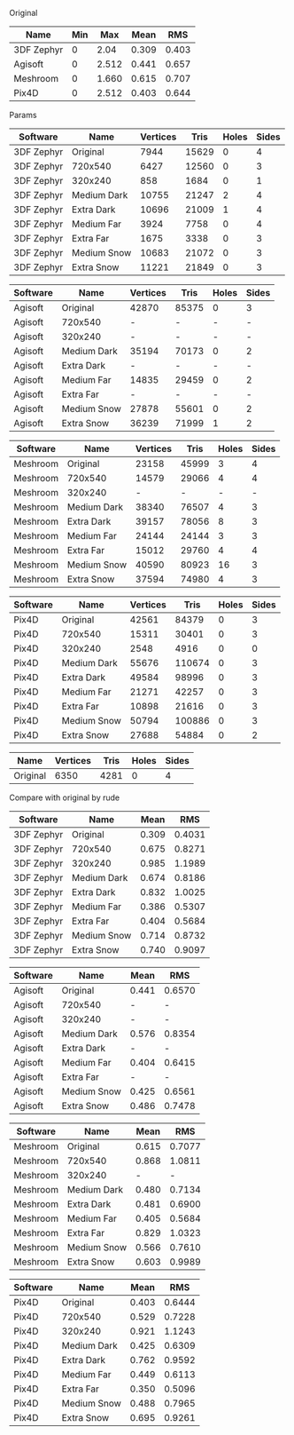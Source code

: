Original

| Name | Min | Max | Mean | RMS |
|---|---|---|---|---|
| 3DF Zephyr  | 0  | 2.04 | 0.309 | 0.403
| Agisoft | 0 | 2.512 | 0.441 | 0.657
| Meshroom | 0 | 1.660 | 0.615 | 0.707
| Pix4D | 0 | 2.512 | 0.403 | 0.644 


Params

| Software | Name | Vertices | Tris | Holes | Sides |
|---|---|---|---|---|---|
| 3DF Zephyr | Original     | 7944   | 15629 | 0 | 4
| 3DF Zephyr | 720x540      | 6427   | 12560 | 0 | 3
| 3DF Zephyr | 320x240      | 858    | 1684  | 0 | 1
| 3DF Zephyr | Medium Dark  | 10755  | 21247 | 2 | 4 
| 3DF Zephyr | Extra Dark   | 10696  | 21009 | 1 | 4
| 3DF Zephyr | Medium Far   | 3924   | 7758  | 0 | 4
| 3DF Zephyr | Extra Far    | 1675   | 3338  | 0 | 3
| 3DF Zephyr | Medium Snow  | 10683  | 21072 | 0 | 3
| 3DF Zephyr | Extra Snow   | 11221  | 21849 | 0 | 3



| Software | Name | Vertices | Tris | Holes | Sides |
|---|---|---|---|---|---|
| Agisoft | Original     | 42870 | 85375 | 0 | 3 
| Agisoft | 720x540      | -     | -     | - | -
| Agisoft | 320x240      | -     | -     | - | -
| Agisoft | Medium Dark  | 35194 | 70173 | 0 | 2
| Agisoft | Extra Dark   | -     | -     | - | -
| Agisoft | Medium Far   | 14835 | 29459 | 0 | 2
| Agisoft | Extra Far    | -     | -     | - | -
| Agisoft | Medium Snow  | 27878 | 55601 | 0 | 2
| Agisoft | Extra Snow   | 36239 | 71999 | 1 | 2


| Software | Name | Vertices | Tris | Holes | Sides |
|---|---|---|---|---|---|
| Meshroom | Original     | 23158 | 45999 | 3  | 4 
| Meshroom | 720x540      | 14579 | 29066 | 4  | 4
| Meshroom | 320x240      | -     | -     | -  | -
| Meshroom | Medium Dark  | 38340 | 76507 | 4  | 3
| Meshroom | Extra Dark   | 39157 | 78056 | 8  | 3
| Meshroom | Medium Far   | 24144 | 24144 | 3  | 3
| Meshroom | Extra Far    | 15012 | 29760 | 4  | 4
| Meshroom | Medium Snow  | 40590 | 80923 | 16 | 3
| Meshroom | Extra Snow   | 37594 | 74980 | 4  | 3
  
  
| Software | Name | Vertices | Tris | Holes | Sides |
|---|---|---|---|---|---|
| Pix4D | Original     | 42561 | 84379 | 0  | 3 
| Pix4D | 720x540      | 15311 | 30401 | 0  | 3
| Pix4D | 320x240      | 2548  | 4916  | 0  | 0
| Pix4D | Medium Dark  | 55676 | 110674| 0  | 3
| Pix4D | Extra Dark   | 49584 | 98996 | 0  | 3
| Pix4D | Medium Far   | 21271 | 42257 | 0  | 3
| Pix4D | Extra Far    | 10898 | 21616 | 0  | 3
| Pix4D | Medium Snow  | 50794 | 100886| 0  | 3
| Pix4D | Extra Snow   | 27688 | 54884 | 0  | 2


| Name | Vertices | Tris | Holes | Sides |
|---|---|---|---|---|
| Original     | 6350 | 4281 | 0  | 4   
  


Compare with original by rude

| Software | Name | Mean | RMS |
|---|---|---|---|
| 3DF Zephyr | Original     | 0.309     | 0.4031
| 3DF Zephyr | 720x540      | 0.675     | 0.8271
| 3DF Zephyr | 320x240      | 0.985     | 1.1989 
| 3DF Zephyr | Medium Dark  | 0.674     | 0.8186
| 3DF Zephyr | Extra Dark   | 0.832     | 1.0025
| 3DF Zephyr | Medium Far   | 0.386     | 0.5307
| 3DF Zephyr | Extra Far    | 0.404     | 0.5684
| 3DF Zephyr | Medium Snow  | 0.714     | 0.8732
| 3DF Zephyr | Extra Snow   | 0.740     | 0.9097



| Software | Name | Mean | RMS |
|---|---|---|---|
| Agisoft  | Original     | 0.441    | 0.6570
| Agisoft  | 720x540      | -        | -
| Agisoft  | 320x240      | -        | -
| Agisoft  | Medium Dark  | 0.576    | 0.8354
| Agisoft  | Extra Dark   | -        | -
| Agisoft  | Medium Far   | 0.404    | 0.6415
| Agisoft  | Extra Far    | -        | -
| Agisoft  | Medium Snow  | 0.425    | 0.6561
| Agisoft  | Extra Snow   | 0.486    | 0.7478



| Software | Name |  Mean | RMS |
|---|---|---|---|
| Meshroom | Original     | 0.615     |  0.7077
| Meshroom | 720x540      | 0.868     |  1.0811
| Meshroom | 320x240      | -         |  -
| Meshroom | Medium Dark  | 0.480     |  0.7134
| Meshroom | Extra Dark   | 0.481     |  0.6900
| Meshroom | Medium Far   | 0.405     |  0.5684
| Meshroom | Extra Far    | 0.829     |  1.0323
| Meshroom | Medium Snow  | 0.566     |  0.7610
| Meshroom | Extra Snow   | 0.603     |  0.9989



| Software | Name |  Mean | RMS |
|---|---|---|---|
| Pix4D | Original     | 0.403  |  0.6444 
| Pix4D | 720x540      | 0.529  |  0.7228
| Pix4D | 320x240      | 0.921  |  1.1243
| Pix4D | Medium Dark  | 0.425  |  0.6309
| Pix4D | Extra Dark   | 0.762  |  0.9592
| Pix4D | Medium Far   | 0.449  |  0.6113
| Pix4D | Extra Far    | 0.350  |  0.5096
| Pix4D | Medium Snow  | 0.488  |  0.7965
| Pix4D | Extra Snow   | 0.695  |  0.9261



